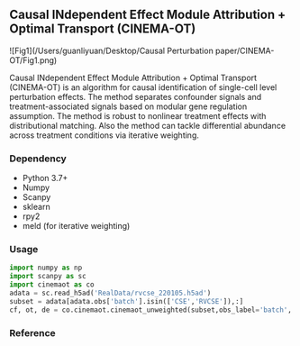## Causal INdependent Effect Module Attribution + Optimal Transport (CINEMA-OT)

![Fig1](/Users/guanliyuan/Desktop/Causal Perturbation paper/CINEMA-OT/Fig1.png)

Causal INdependent Effect Module Attribution + Optimal Transport (CINEMA-OT)  is an algorithm for causal identification of single-cell level perturbation effects. The method separates confounder signals and treatment-associated signals based on modular gene regulation assumption. The method is robust to nonlinear treatment effects with distributional matching. Also the method can tackle differential abundance across treatment conditions via iterative weighting.

### Dependency

- Python 3.7+
- Numpy
- Scanpy
- sklearn
- rpy2
- meld (for iterative weighting)

### Usage

```python
import numpy as np
import scanpy as sc
import cinemaot as co
adata = sc.read_h5ad('RealData/rvcse_220105.h5ad')
subset = adata[adata.obs['batch'].isin(['CSE','RVCSE']),:]
cf, ot, de = co.cinemaot.cinemaot_unweighted(subset,obs_label='batch', ref_label='CSE', expr_label='RVCSE')
```

### Reference

